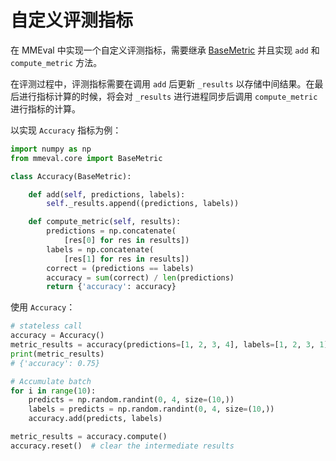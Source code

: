 # 自定义评测指标

在 MMEval 中实现一个自定义评测指标，需要继承 [BaseMetric](mmeval.core.BaseMetric) 并且实现 `add` 和 `compute_metric` 方法。

在评测过程中，评测指标需要在调用 `add` 后更新 `_results` 以存储中间结果。在最后进行指标计算的时候，将会对 `_results` 进行进程同步后调用 `compute_metric` 进行指标的计算。

以实现 `Accuracy` 指标为例：

```python
import numpy as np
from mmeval.core import BaseMetric

class Accuracy(BaseMetric):

    def add(self, predictions, labels):
        self._results.append((predictions, labels))

    def compute_metric(self, results):
        predictions = np.concatenate(
            [res[0] for res in results])
        labels = np.concatenate(
            [res[1] for res in results])
        correct = (predictions == labels)
        accuracy = sum(correct) / len(predictions)
        return {'accuracy': accuracy}
```

使用 `Accuracy`：

```python
# stateless call
accuracy = Accuracy()
metric_results = accuracy(predictions=[1, 2, 3, 4], labels=[1, 2, 3, 1])
print(metric_results)
# {'accuracy': 0.75}

# Accumulate batch
for i in range(10):
    predicts = np.random.randint(0, 4, size=(10,))
    labels = predicts = np.random.randint(0, 4, size=(10,))
    accuracy.add(predicts, labels)

metric_results = accuracy.compute()
accuracy.reset()  # clear the intermediate results
```
